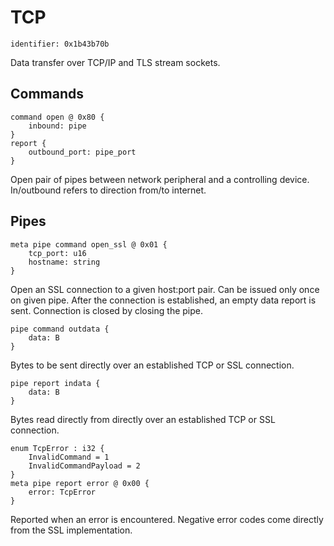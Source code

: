 # TCP

    identifier: 0x1b43b70b

Data transfer over TCP/IP and TLS stream sockets.

## Commands

    command open @ 0x80 {
        inbound: pipe
    }
    report {
        outbound_port: pipe_port
    }

Open pair of pipes between network peripheral and a controlling device. In/outbound refers to direction from/to internet.

## Pipes

    meta pipe command open_ssl @ 0x01 {
        tcp_port: u16
        hostname: string
    }

Open an SSL connection to a given host:port pair. Can be issued only once on given pipe.
After the connection is established, an empty data report is sent.
Connection is closed by closing the pipe.

    pipe command outdata {
        data: B
    }

Bytes to be sent directly over an established TCP or SSL connection.

    pipe report indata {
        data: B
    }

Bytes read directly from directly over an established TCP or SSL connection.

    enum TcpError : i32 {
        InvalidCommand = 1
        InvalidCommandPayload = 2
    }
    meta pipe report error @ 0x00 {
        error: TcpError
    }

Reported when an error is encountered. Negative error codes come directly from the SSL implementation.
